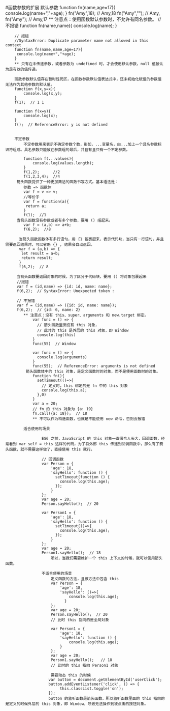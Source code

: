 #函数参数的扩展
    默认参数
        function fn(name,age=17){
         console.log(name+","+age);
        }
        fn("Amy",18);  // Amy,18
        fn("Amy","");  // Amy,
        fn("Amy");     // Amy,17
        ** 注意点：使用函数默认参数时，不允许有同名参数。
        // 不报错
        function fn(name,name){
         console.log(name);
        }

        // 报错
        //SyntaxError: Duplicate parameter name not allowed in this context
        function fn(name,name,age=17){
         console.log(name+","+age);
        }
        ** 只有在未传递参数，或者参数为 undefined 时，才会使用默认参数，null 值被认为是有效的值传递。

        函数参数默认值存在暂时性死区，在函数参数默认值表达式中，还未初始化赋值的参数值无法作为其他参数的默认值。
        function f(x,y=x){
            console.log(x,y);
        }
        f(1);  // 1 1

        function f(x=y){
            console.log(x);
        }
        f();  // ReferenceError: y is not defined


        不定参数
            不定参数用来表示不确定参数个数，形如，...变量名，由...加上一个具名参数标识符组成。具名参数只能放在参数组的最后，并且有且只有一个不定参数。

            function f(...values){
                console.log(values.length);
            }
            f(1,2);      //2
            f(1,2,3,4);  //4
         箭头函数提供了一种更加简洁的函数书写方式。基本语法是：
            参数 => 函数体
            var f = v => v;
            //等价于
            var f = function(a){
             return a;
            }
            f(1);  //1
         当箭头函数没有参数或者有多个参数，要用 () 括起来。
            var f = (a,b) => a+b;
            f(6,2);  //8

          当箭头函数函数体有多行语句，用 {} 包裹起来，表示代码块，当只有一行语句，并且需要返回结果时，可以省略 {} , 结果会自动返回。
          var f = (a,b) => {
           let result = a+b;
           return result;
          }
          f(6,2);  // 8

         当箭头函数要返回对象的时候，为了区分于代码块，要用 () 将对象包裹起来
         //报错
         var f = (id,name) => {id: id, name: name};
         f(6,2);  // SyntaxError: Unexpected token :

         // 不报错
         var f = (id,name) => ({id: id, name: name});
         f(6,2);  // {id: 6, name: 2}
            ** 注意点：没有 this、super、arguments 和 new.target 绑定。
                var func = () => {
                  // 箭头函数里面没有 this 对象，
                  // 此时的 this 是外层的 this 对象，即 Window
                  console.log(this)
                }
                func(55)  // Window

                var func = () => {
                  console.log(arguments)
                }
                func(55);  // ReferenceError: arguments is not defined
             箭头函数体中的 this 对象，是定义函数时的对象，而不是使用函数时的对象。
                function fn(){
                  setTimeout(()=>{
                    // 定义时，this 绑定的是 fn 中的 this 对象
                    console.log(this.a);
                  },0)
                }
                var a = 20;
                // fn 的 this 对象为 {a: 19}
                fn.call({a: 18});  // 18
                ** 不可以作为构造函数，也就是不能使用 new 命令，否则会报错

            适合使用的场景

                    ES6 之前，JavaScript 的 this 对象一直很令人头大，回调函数，经常看到 var self = this 这样的代码，为了将外部 this 传递到回调函数中，那么有了箭头函数，就不需要这样做了，直接使用 this 就行。

                    // 回调函数
                    var Person = {
                        'age': 18,
                        'sayHello': function () {
                          setTimeout(function () {
                            console.log(this.age);
                          });
                        }
                    };
                    var age = 20;
                    Person.sayHello();  // 20

                    var Person1 = {
                        'age': 18,
                        'sayHello': function () {
                          setTimeout(()=>{
                            console.log(this.age);
                          });
                        }
                    };
                    var age = 20;
                    Person1.sayHello();  // 18
                        所以，当我们需要维护一个 this 上下文的时候，就可以使用箭头函数。

                    不适合使用的场景
                        定义函数的方法，且该方法中包含 this
                        var Person = {
                            'age': 18,
                            'sayHello': ()=>{
                                console.log(this.age);
                              }
                        };
                        var age = 20;
                        Person.sayHello();  // 20
                        // 此时 this 指向的是全局对象

                        var Person1 = {
                            'age': 18,
                            'sayHello': function () {
                                console.log(this.age);
                            }
                        };
                        var age = 20;
                        Person1.sayHello();   // 18
                        // 此时的 this 指向 Person1 对象

                        需要动态 this 的时候
                       var button = document.getElementById('userClick');
                       button.addEventListener('click', () => {
                            this.classList.toggle('on');
                       });
                       button 的监听函数是箭头函数，所以监听函数里面的 this 指向的是定义的时候外层的 this 对象，即 Window，导致无法操作到被点击的按钮对象。



